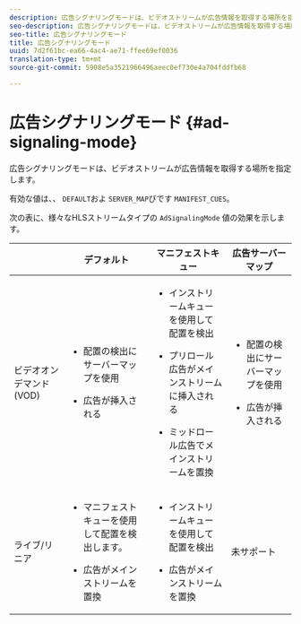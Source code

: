 ```yaml
---
description: 広告シグナリングモードは、ビデオストリームが広告情報を取得する場所を指定します。
seo-description: 広告シグナリングモードは、ビデオストリームが広告情報を取得する場所を指定します。
seo-title: 広告シグナリングモード
title: 広告シグナリングモード
uuid: 7d2f61bc-ea66-4ac4-ae71-ffee69ef0036
translation-type: tm+mt
source-git-commit: 5908e5a3521966496aeec0ef730e4a704fddfb68

---
```



# 広告シグナリングモード {#ad-signaling-mode}

広告シグナリングモードは、ビデオストリームが広告情報を取得する場所を指定します。

有効な値は、、 `DEFAULT`およ `SERVER_MAP`びです `MANIFEST_CUES`。

次の表に、様々なHLSストリームタイプの `AdSignalingMode` 値の効果を示します。

<table frame="all" colsep="1" rowsep="1" id="table_AdSignalingMode"> 
 <thead> 
  <tr rowsep="1"> 
   <th colname="1" class="entry"> </th> 
   <th colname="2" class="entry"> デフォルト </th> 
   <th colname="3" class="entry"> マニフェストキュー </th> 
   <th colname="4" class="entry"> 広告サーバーマップ </th> 
  </tr> 
 </thead>
 <tbody> 
  <tr rowsep="1"> 
   <td colname="1"> ビデオオンデマンド(VOD) </td> 
   <td colname="2"> 
    <ul id="ul_E79DA79107364D0D8B46A1859CA75B5C"> 
     <li id="li_B259ED87743F463095071F58DC840E39"> <p>配置の検出にサーバーマップを使用 </p> </li> 
     <li id="li_8957E4151466467BA6C954E5010E34EA"> <p>広告が挿入される </p> </li> 
    </ul> </td> 
   <td colname="3"> 
    <ul id="ul_D462C76717D94DE09915BDF6E9B3FB68"> 
     <li id="li_FB46108F4AD9457D99D2618ABEF7DBD1"> <p>インストリームキューを使用して配置を検出 </p> </li> 
     <li id="li_C3F7FBB98F524CEF97D17318C292E9EA"> <p>プリロール広告がメインストリームに挿入される </p> </li> 
     <li id="li_A56E1545F84840DFA6D065DA60E98C31"> <p>ミッドロール広告でメインストリームを置換 </p> </li> 
    </ul> </td> 
   <td colname="4"> 
    <ul id="ul_F10192B1B6F745CBB0D4C1A6D52A57B4"> 
     <li id="li_2ADACF71FA5F4A08A00A3399F5593420"> <p>配置の検出にサーバーマップを使用 </p> </li> 
     <li id="li_1201085B9C554A4BBD471E7EB2E363AC"> <p>広告が挿入される </p> </li> 
    </ul> </td> 
  </tr> 
  <tr rowsep="0"> 
   <td colname="1"> ライブ/リニア </td> 
   <td colname="2"> 
    <ul id="ul_82AAC9EE056F49E999F809536A96C2F8"> 
     <li id="li_73BAD2BAA95F4592808B77F8DA436237"> <p>マニフェストキューを使用して配置を検出します。 </p> </li> 
     <li id="li_A97B6F61078D4149A984B2412021E103"> <p>広告がメインストリームを置換 </p> </li> 
    </ul> </td> 
   <td colname="3"> 
    <ul id="ul_CAED2D4F46334D76AE025482881BF843"> 
     <li id="li_A8023845A037482DBFDEF7EF247FECFD"> <p>インストリームキューを使用して配置を検出 </p> </li> 
     <li id="li_62A3CDAD249344EB89043B2AE0F4D7FF"> <p>広告がメインストリームを置換 </p> </li> 
    </ul> </td> 
   <td colname="4"> 未サポート </td> 
  </tr> 
 </tbody> 
</table>

